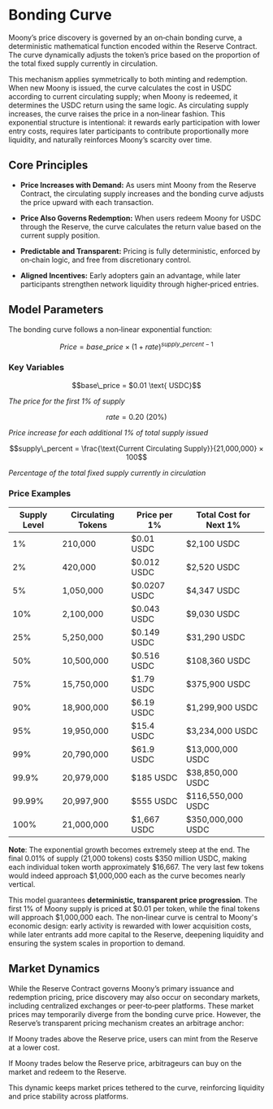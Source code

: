 # Bonding Curve

Moony’s price discovery is governed by an on‑chain bonding curve, a deterministic mathematical function encoded within the Reserve Contract. The curve dynamically adjusts the token’s price based on the proportion of the total fixed supply currently in circulation.

This mechanism applies symmetrically to both minting and redemption. When new Moony is issued, the curve calculates the cost in USDC according to current circulating supply; when Moony is redeemed, it determines the USDC return using the same logic. As circulating supply increases, the curve raises the price in a non‑linear fashion. This exponential structure is intentional: it rewards early participation with lower entry costs, requires later participants to contribute proportionally more liquidity, and naturally reinforces Moony’s scarcity over time.

## Core Principles

- **Price Increases with Demand:** As users mint Moony from the Reserve Contract, the circulating supply increases and the bonding curve adjusts the price upward with each transaction.

- **Price Also Governs Redemption:** When users redeem Moony for USDC through the Reserve, the curve calculates the return value based on the current supply position.

- **Predictable and Transparent:** Pricing is fully deterministic, enforced by on‑chain logic, and free from discretionary control.

- **Aligned Incentives:** Early adopters gain an advantage, while later participants strengthen network liquidity through higher‑priced entries.

## Model Parameters

The bonding curve follows a non‑linear exponential function:

```math
Price = base\_price × (1 + rate)^{supply\_percent - 1}
```

### **Key Variables**

```math
base\_price = $0.01 \text{ USDC}
```
*The price for the first 1% of supply*

```math
rate = 0.20 \text{ (20%)}
```
*Price increase for each additional 1% of total supply issued*

```math
supply\_percent = \frac{\text{Current Circulating Supply}}{21,000,000} × 100
```
*Percentage of the total fixed supply currently in circulation*

### **Price Examples**

| Supply Level | Circulating Tokens | Price per 1% | Total Cost for Next 1% |
|--------------|-------------------|---------------|------------------------|
| 1%          | 210,000           | $0.01 USDC    | $2,100 USDC            |
| 2%          | 420,000           | $0.012 USDC   | $2,520 USDC            |
| 5%          | 1,050,000         | $0.0207 USDC  | $4,347 USDC            |
| 10%         | 2,100,000         | $0.043 USDC   | $9,030 USDC            |
| 25%         | 5,250,000         | $0.149 USDC   | $31,290 USDC           |
| 50%         | 10,500,000        | $0.516 USDC   | $108,360 USDC          |
| 75%         | 15,750,000        | $1.79 USDC    | $375,900 USDC          |
| 90%         | 18,900,000        | $6.19 USDC    | $1,299,900 USDC        |
| 95%         | 19,950,000        | $15.4 USDC    | $3,234,000 USDC        |
| 99%         | 20,790,000        | $61.9 USDC    | $13,000,000 USDC       |
| 99.9%       | 20,979,000        | $185 USDC     | $38,850,000 USDC       |
| 99.99%      | 20,997,900         | $555 USDC     | $116,550,000 USDC      |
| 100%        | 21,000,000         | $1,667 USDC   | $350,000,000 USDC      |

**Note**: The exponential growth becomes extremely steep at the end. The final 0.01% of supply (21,000 tokens) costs $350 million USDC, making each individual token worth approximately $16,667. The very last few tokens would indeed approach $1,000,000 each as the curve becomes nearly vertical.

This model guarantees **deterministic, transparent price progression**. The first 1% of Moony supply is priced at $0.01 per token, while the final tokens will approach $1,000,000 each. The non‑linear curve is central to Moony's economic design: early activity is rewarded with lower acquisition costs, while later entrants add more capital to the Reserve, deepening liquidity and ensuring the system scales in proportion to demand.

## Market Dynamics

While the Reserve Contract governs Moony’s primary issuance and redemption pricing, price discovery may also occur on secondary markets, including centralized exchanges or peer‑to‑peer platforms. These market prices may temporarily diverge from the bonding curve price. However, the Reserve’s transparent pricing mechanism creates an arbitrage anchor: 

If Moony trades above the Reserve price, users can mint from the Reserve at a lower cost.

If Moony trades below the Reserve price, arbitrageurs can buy on the market and redeem to the Reserve.

This dynamic keeps market prices tethered to the curve, reinforcing liquidity and price stability across platforms.